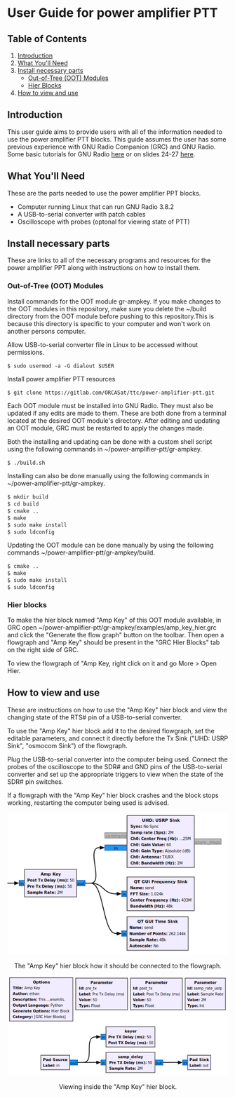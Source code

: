 # User Guide for power amplifier PTT

## Table of Contents

1. [Introduction](#introduction)
1. [What You'll Need](#what-youll-need)
1. [Install necessary parts](#install-necessary-parts)
    * [Out-of-Tree (OOT) Modules](#oot-module)
    * [Hier Blocks](#hier-blocks)
1. [How to view and use](#how-to-view-and-use)

## Introduction

This user guide aims to provide users with all of the information needed to use the power amplifier PTT blocks. This guide assumes the user has some previous experience with GNU Radio Companion (GRC) and GNU Radio. Some basic tutorials for GNU Radio [here](https://wiki.gnuradio.org/index.php/Tutorials) or on slides 24-27 [here](https://docs.google.com/presentation/d/145syBke3wD0GXqM9OnpUmSf0r15e0uf7wZKPRpoonRI/edit?usp=sharing).

## What You'll Need

These are the parts needed to use the power amplifier PPT blocks.

* Computer running Linux that can run GNU Radio 3.8.2
* A USB-to-serial converter with patch cables
* Oscilloscope with probes (optonal for viewing state of PTT)

## Install necessary parts

These are links to all of the necessary programs and resources for the power amplifier PPT along with instructions on how to install them.

### Out-of-Tree (OOT) Modules

Install commands for the OOT module gr-ampkey. If you make changes to the OOT modules in this repository, make sure you delete the ~/build directory from the OOT module before pushing to this repository.This is because this directory is specific to your computer and won't work on another persons computer.

Allow USB-to-serial converter file in Linux to be accessed without permissions.
```
$ sudo usermod -a -G dialout $USER
```
Install power amplifier PTT resources
```
$ git clone https://gitlab.com/ORCASat/ttc/power-amplifier-ptt.git
```
Each OOT module must be installed into GNU Radio. They must also be updated if any edits are made to them. These are both done from a terminal located at the desired OOT module's directory. After editing and updating an OOT module, GRC must be restarted to apply the changes made.

Both the installing and updating can be done with a custom shell script using the following commands in ~/power-amplifier-ptt/gr-ampkey.
```
$ ./build.sh
```
Installing can also be done manually using the following commands in ~/power-amplifier-ptt/gr-ampkey.
```
$ mkdir build
$ cd build
$ cmake ..
$ make
$ sudo make install
$ sudo ldconfig
```
Updating the OOT module can be done manually by using the following commands ~/power-amplifier-ptt/gr-ampkey/build.
```
$ cmake ..
$ make
$ sudo make install
$ sudo ldconfig
```

### Hier blocks

To make the hier block named "Amp Key" of this OOT module available, in GRC open ~/power-amplifier-ptt/gr-ampkey/examples/amp_key_hier.grc and click the "Generate the flow graph" button on the toolbar. Then open a flowgraph and "Amp Key" should be present in the "GRC Hier Blocks" tab on the right side of GRC.

To view the flowgraph of "Amp Key, right click on it and go More > Open Hier.

## How to view and use

These are instructions on how to use the "Amp Key" hier block and view the changing state of the RTS# pin of a USB-to-serial converter.

To use the "Amp Key" hier block add it to the desired flowgraph, set the editable parameters, and connect it directly before the Tx Sink ("UHD: USRP Sink", "osmocom Sink") of the flowgraph.

Plug the USB-to-serial converter into the computer being used. Connect the probes of the oscilloscope to the SDR# and GND pins of the USB-to-serial converter and set up the appropriate triggers to view when the state of the SDR# pin switches.

If a flowgraph with the "Amp Key" hier block crashes and the block stops working, restarting the computer being used is advised.

<div align="center">

![](/images/ampkey_hier_block.png)

The "Amp Key" hier block how it should be connected to the flowgraph.

![](/images/inside_ampkey_hier_block.png)

Viewing inside the "Amp Key" hier block.

<div align="center">
